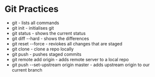 # Git Practices 

 - git - lists all commands
 - git init - initialises git
 - git status - shows the current status 
 - git diff --hard - shows the differences 
 - git reset --force - reviokes all changes that are staged
 - git clone <repo-address> - clone a repo locally
 - git push - pushes staged commits
 - git remote add origin <repo-address> - adds remote server to a local repo
 - git push --set-upstream origin master - adds upstream origin to our current branch